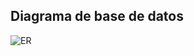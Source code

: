 ## Diagrama de base de datos

![ER](https://user-images.githubusercontent.com/17129494/179859060-20aef168-e0e8-4a10-a5c9-981b632103b6.PNG)
